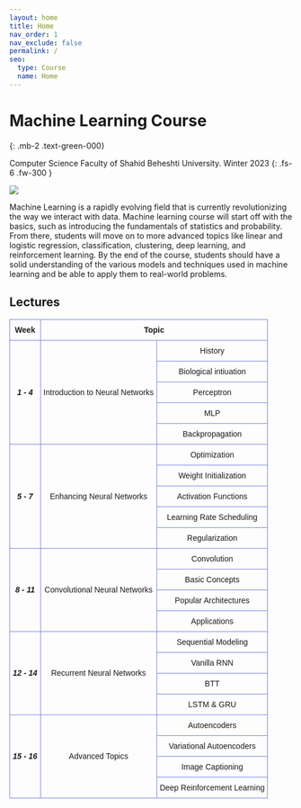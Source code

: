 ```yaml
---
layout: home
title: Home
nav_order: 1
nav_exclude: false
permalink: /
seo:
  type: Course
  name: Home
---
```


# Machine Learning Course
{: .mb-2 .text-green-000}

Computer Science Faculty of Shahid Beheshti University. Winter 2023
{: .fs-6 .fw-300 }

![](https://scheshmi.github.io/CS-SBU-MachineLearning-2023/assets/images/site-banner.JPG)

Machine Learning is a rapidly evolving field that is currently revolutionizing the way we interact with data. Machine learning course will start off with the basics, such as introducing the fundamentals of statistics and probability. From there, students will move on to more advanced topics like linear and logistic regression, classification, clustering, deep learning, and reinforcement learning. By the end of the course, students should have a solid understanding of the various models and techniques used in machine learning and be able to apply them to real-world problems.

## Lectures
<style type="text/css">
.tg  {border-collapse:collapse;border-spacing:0;margin:0px auto;}
.tg td{border-color:black;border-style:solid;border-width:1px;font-family:Arial, sans-serif;font-size:14px;
  overflow:hidden;padding:10px 5px;word-break:normal;}
.tg th{border-color:black;border-style:solid;border-width:1px;font-family:Arial, sans-serif;font-size:14px;
  font-weight:normal;overflow:hidden;padding:10px 5px;word-break:normal;}
.tg .tg-mz35{border-color:#7a7fe5;text-align:center;}
</style>
<table class="tg">
<thead>
  <tr>
    <th class="tg-mz35"><span style="font-weight:bold">Week</span></th>
    <th class="tg-mz35" colspan="2"><span style="font-weight:bold">Topic</span></th>
  </tr>
</thead>
<tbody>
  <tr>
    <td class="tg-mz35" rowspan="5"><span style="font-weight:bold;font-style:italic">1 - 4</span></td>
    <td class="tg-mz35" rowspan="5">Introduction to Neural Networks</td>
    <td class="tg-mz35">History</td>
  </tr>
  <tr>
    <td class="tg-mz35">Biological intiuation</td>
  </tr>
  <tr>
    <td class="tg-mz35">Perceptron</td>
  </tr>
  <tr>
    <td class="tg-mz35">MLP </td>
  </tr>
  <tr>
    <td class="tg-mz35">Backpropagation</td>
  </tr>
  <tr>
    <td class="tg-mz35" rowspan="5"><span style="font-weight:bold;font-style:italic">5 - 7</span></td>
    <td class="tg-mz35" rowspan="5">Enhancing Neural Networks</td>
    <td class="tg-mz35">Optimization</td>
  </tr>
  <tr>
    <td class="tg-mz35">Weight Initialization</td>
  </tr>
  <tr>
    <td class="tg-mz35">Activation Functions</td>
  </tr>
  <tr>
    <td class="tg-mz35">Learning Rate Scheduling</td>
  </tr>
  <tr>
    <td class="tg-mz35">Regularization</td>
  </tr>
  <tr>
    <td class="tg-mz35" rowspan="4"><span style="font-weight:bold;font-style:italic">8 - 11</span></td>
    <td class="tg-mz35" rowspan="4">Convolutional Neural Networks</td>
    <td class="tg-mz35">Convolution</td>
  </tr>
  <tr>
    <td class="tg-mz35">Basic Concepts</td>
  </tr>
  <tr>
    <td class="tg-mz35">Popular Architectures</td>
  </tr>
  <tr>
    <td class="tg-mz35">Applications</td>
  </tr>
  <tr>
    <td class="tg-mz35" rowspan="4"><span style="font-weight:bold;font-style:italic">12 - 14</span></td>
    <td class="tg-mz35" rowspan="4">Recurrent Neural Networks</td>
    <td class="tg-mz35">Sequential Modeling</td>
  </tr>
  <tr>
    <td class="tg-mz35">Vanilla RNN</td>
  </tr>
  <tr>
    <td class="tg-mz35">BTT</td>
  </tr>
  <tr>
    <td class="tg-mz35">LSTM &amp; GRU</td>
  </tr>
  <tr>
    <td class="tg-mz35" rowspan="4"><span style="font-weight:bold;font-style:italic">15 - 16</span></td>
    <td class="tg-mz35" rowspan="4">Advanced Topics</td>
    <td class="tg-mz35">Autoencoders</td>
  </tr>
  <tr>
    <td class="tg-mz35">Variational Autoencoders</td>
  </tr>
  <tr>
    <td class="tg-mz35">Image Captioning</td>
  </tr>
  <tr>
    <td class="tg-mz35">Deep Reinforcement Learning</td>
  </tr>
</tbody>
</table>
